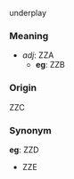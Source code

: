 underplay
### Meaning
+ _adj_: ZZA
    + __eg__: ZZB

### Origin

ZZC

### Synonym

__eg__: ZZD

+ ZZE


